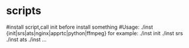 # scripts

#install script,call init before install something
#Usage:
./inst {init|srs|ats|nginx|apprtc|python|ffmpeg}
for example:
./inst init
./inst srs
./inst ats
./inst ...
